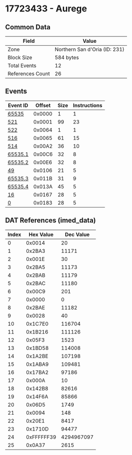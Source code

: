 # 17723433 - Aurege

## Common Data

| Field            | Value                         |
|------------------|-------------------------------|
| Zone             | Northern San d'Oria (ID: 231) |
| Block Size       | 584 bytes                     |
| Total Events     | 12                            |
| References Count | 26                            |

## Events

| Event ID                | Offset   |   Size |   Instructions |
|-------------------------|----------|--------|----------------|
| [65535](./65535.md)     | 0x0000   |      1 |              1 |
| [521](./521.md)         | 0x0001   |     99 |             23 |
| [522](./522.md)         | 0x0064   |      1 |              1 |
| [516](./516.md)         | 0x0065   |     61 |             15 |
| [514](./514.md)         | 0x00A2   |     36 |             10 |
| [65535.1](./65535.1.md) | 0x00C6   |     32 |              8 |
| [65535.2](./65535.2.md) | 0x00E6   |     32 |              8 |
| [49](./49.md)           | 0x0106   |     21 |              5 |
| [65535.3](./65535.3.md) | 0x011B   |     31 |              9 |
| [65535.4](./65535.4.md) | 0x013A   |     45 |              5 |
| [16](./16.md)           | 0x0167   |     28 |              5 |
| [0](./0.md)             | 0x0183   |     28 |              5 |

## DAT References (imed_data)

|   Index | Hex Value   |   Dec Value |
|---------|-------------|-------------|
|       0 | 0x0014      |          20 |
|       1 | 0x2BA3      |       11171 |
|       2 | 0x001E      |          30 |
|       3 | 0x2BA5      |       11173 |
|       4 | 0x2BAB      |       11179 |
|       5 | 0x2BAC      |       11180 |
|       6 | 0x00C9      |         201 |
|       7 | 0x0000      |           0 |
|       8 | 0x2BAE      |       11182 |
|       9 | 0x0028      |          40 |
|      10 | 0x1C7E0     |      116704 |
|      11 | 0x1B216     |      111126 |
|      12 | 0x05F3      |        1523 |
|      13 | 0x1BD58     |      114008 |
|      14 | 0x1A2BE     |      107198 |
|      15 | 0x1ABA9     |      109481 |
|      16 | 0x17BA2     |       97186 |
|      17 | 0x000A      |          10 |
|      18 | 0x142B8     |       82616 |
|      19 | 0x14F6A     |       85866 |
|      20 | 0x06D5      |        1749 |
|      21 | 0x0094      |         148 |
|      22 | 0x20E1      |        8417 |
|      23 | 0x1710D     |       94477 |
|      24 | 0xFFFFFF39  |  4294967097 |
|      25 | 0x0A37      |        2615 |
